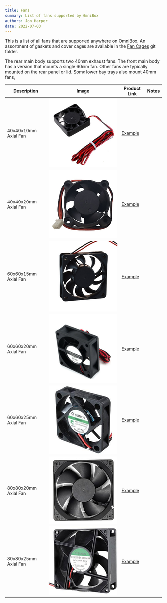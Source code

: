 ```yaml
---
title: Fans
summary: List of fans supported by OmniBox
authors: Jon Harper
date: 2022-07-03
---
```


This is a list of all fans that are supported anywhere on OmniBox. An assortment of gaskets and cover cages are available in the [Fan Cages][6] git folder.

The rear main body supports two 40mm exhaust fans. The front main body has a version that mounts a single 60mm fan. Other fans are typically mounted on the rear panel or lid. Some lower bay trays also mount 40mm fans,

| Description | Image | Product Link | Notes |
|---|---|---|---|
| 40x40x10mm Axial Fan | ![img](../img/parts/fan_4010.jpg) | [Example][1] | |
| 40x40x20mm Axial Fan | ![img](../img/parts/fan_4020.jpg) | [Example][2] | |
| 60x60x15mm Axial Fan | ![img](../img/parts/fan_6015.jpg) | [Example][3] | |
| 60x60x20mm Axial Fan | ![img](../img/parts/fan_6020.jpg) | [Example][4] | |
| 60x60x25mm Axial Fan | ![img](../img/parts/fan_6025.jpg) | [Example][7] | |
| 80x80x20mm Axial Fan | ![img](../img/parts/fan_8020.jpg) | [Example][8] | |
| 80x80x25mm Axial Fan | ![img](../img/parts/fan_8025.jpg) | [Example][5] | |

[1]: https://www.amazon.com/WINSINN-Ender-Upgrade-Bearing-CR-10S/dp/B08R9JRTCT/
[2]: https://www.amazon.com/Wathai-40x40x20mm-40mm-Burshless-Cooling/dp/B07PYWVPMY
[3]: https://www.amazon.com/Security-01-Bearing-Brushless-Cooling-AV-F6015MB/dp/B071G2T6DV 
[4]: https://www.amazon.com/Wathai-60mm-Cooling-Brushless-Cooler/dp/B07NRYLRDZ
[5]: https://www.amazon.com/Security-01-Bearing-Brushless-Cooling-AV-F8025MB/dp/B071WLX5JZ
[6]: https://github.com/jon-harper/OmniBox/Fan%20Cages
[7]: https://www.amazon.com/Wathai-60mm-25mm-Brushless-Cooling/dp/B07Q2JWNFX
[8]: https://www.amazon.com/GDSTIME-Brushless-Cooling-Sleeve-Bearing/dp/B07MDYBSGR